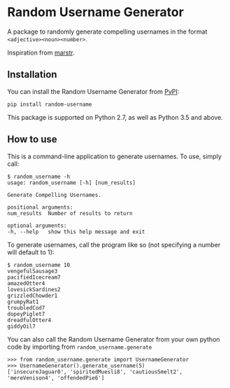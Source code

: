 # Random Username Generator

A package to randomly generate compelling usernames in the format `<adjective><noun><number>`.

Inspiration from [marstr](https://github.com/marstr/randname).

## Installation

You can install the Random Username Generator from [PyPI](https://pypi.org/project/random-username/#description):

    pip install random-username

This package is supported on Python 2.7, as well as Python 3.5 and above.

## How to use

This is a command-line application to generate usernames. To use, simply call:

    $ random_username -h
    usage: random_username [-h] [num_results]

    Generate Compelling Usernames.

    positional arguments:
    num_results  Number of results to return

    optional arguments:
    -h, --help   show this help message and exit

To generate usernames, call the program like so (not specifying a number will default to 1):

    $ random_username 10
    vengefulSausage3
    pacifiedIcecream7
    amazedOtter4
    lovesickSardines2
    grizzledChowder1
    grumpyRat1
    troubledCod7
    dopeyPiglet7
    dreadfulOtter4
    giddyOil7

You can also call the Random Username Generator from your own python code by importing from `random_username.generate`

    >>> from random_username.generate import UsernameGenerator
    >>> UsernameGenerator().generate_username(5)
    ['insecureJaguar0', 'spiritedMuesli8', 'cautiousSmelt2', 'mereVenison4', 'offendedPie6']
